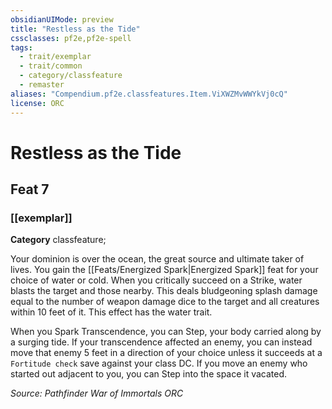 ```yaml
---
obsidianUIMode: preview
title: "Restless as the Tide"
cssclasses: pf2e,pf2e-spell
tags:
  - trait/exemplar
  - trait/common
  - category/classfeature
  - remaster
aliases: "Compendium.pf2e.classfeatures.Item.ViXWZMvWWYkVj0cQ"
license: ORC
---
```

# Restless as the Tide
## Feat 7
### [[exemplar]]

**Category** classfeature; 




Your dominion is over the ocean, the great source and ultimate taker of lives. You gain the [[Feats/Energized Spark|Energized Spark]] feat for your choice of water or cold. When you critically succeed on a Strike, water blasts the target and those nearby. This deals bludgeoning splash damage equal to the number of weapon damage dice to the target and all creatures within 10 feet of it. This effect has the water trait.

When you Spark Transcendence, you can Step, your body carried along by a surging tide. If your transcendence affected an enemy, you can instead move that enemy 5 feet in a direction of your choice unless it succeeds at a `Fortitude check` save against your class DC. If you move an enemy who started out adjacent to you, you can Step into the space it vacated.

*Source: Pathfinder War of Immortals*
*ORC*
